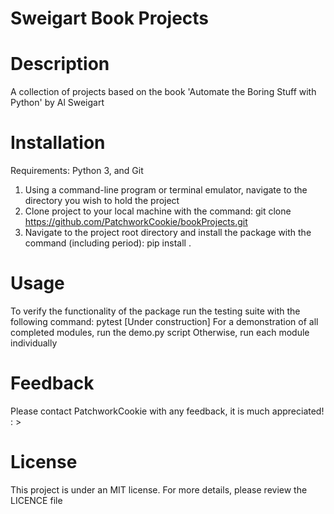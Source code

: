 # Sweigart Book Projects
# Description
A collection of projects based on the book 'Automate the Boring Stuff with Python' by Al Sweigart 
# Installation
Requirements: Python 3, and Git
1. Using a command-line program or terminal emulator, navigate to the directory you wish to hold the project
2. Clone project to your local machine with the command: git clone https://github.com/PatchworkCookie/bookProjects.git
3. Navigate to the project root directory and install the package with the command (including period): pip install .
# Usage
To verify the functionality of the package run the testing suite with the following command: pytest
[Under construction] For a demonstration of all completed modules, run the demo.py script
Otherwise, run each module individually
# Feedback
Please contact PatchworkCookie with any feedback, it is much appreciated! : >
# License
This project is under an MIT license. For more details, please review the LICENCE file
